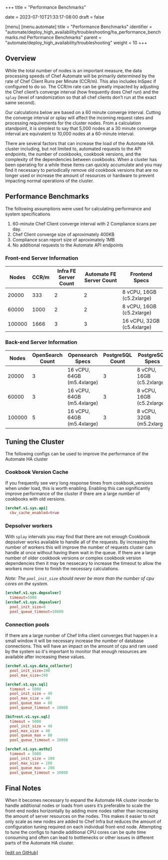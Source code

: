 +++
title = "Performance Benchmarks"

date = 2023-07-10T21:33:17-08:00
draft = false

[menu]
  [menu.automate]
    title = "Performance Benchmarks"
    identifier = "automate/deploy_high_availability/troubleshooting/ha_performance_benchmarks.md Performance Benchmarks"
    parent = "automate/deploy_high_availability/troubleshooting"
    weight = 10
+++

## Overview

While the total number of nodes is an important measure, the data processing speeds of Chef Automate will be primarily determined by the rate of Chef Client Runs per Minute (CCR/m).  This also includes InSpec if configured to do so.  The CCR/m rate can be greatly impacted by adjusting the Chef client’s converge interval (how frequently does Chef run) and the `splay` (level of randomization so that all chef clients don’t run at the exact same second). 

Our calculations below are based on a 60 minute converge interval. Cutting the converge interval or splay will affect the incoming request rates and processing requirements for the cluster nodes. From a calculation standpoint, it is simplest to say that 5,000 nodes at a 30 minute converge interval are equivalent to 10,000 nodes at a 60-minute interval. 

There are several factors that can increase the load of the Automate HA cluster including, but not limited to, automated requests to the API endpoints, the number of cookbooks, cookbook versions, and the complexity of the dependencies between cookbooks. When a cluster has been operating for a while these items can quickly accumulate and you may find it necessary to periodically remove old cookbook versions that are no longer used or increase the amount of resources or hardware to prevent impacting normal operations of the cluster.

## Performance Benchmarks

The following assumptions were used for calculating performance and system specifications

1. 60-minute Chef Client converge interval with 2 Compliance scans per day.
1. Chef Client converge size of aproximately 400KB
1. Compliance scan report size of aproximately 1MB
1. No additional requests to the Automate API endpoints
 
### Front-end Server Information

| Nodes  | CCR/m | Infra FE Server Count | Automate FE Server Count | Frontend Specs             |
|--------|-------|-----------------------|--------------------------|----------------------------|
| 20000  | 333   | 2                     | 2                        | 8 vCPU, 16GB (c5.2xlarge)  |  
| 60000  | 1000  | 2                     | 2                        | 8 vCPU, 16GB (c5.2xlarge)  |
| 100000 | 1666  | 3                     | 3                        | 16 vCPU, 32GB (c5.4xlarge) |

### Back-end Server Information

| Nodes  | OpenSearch Count | Opensearch Specs           | PostgreSQL Count | PostgreSQL Specs          |
|--------|------------------|----------------------------|------------------|---------------------------|
| 20000  | 3                | 16 vCPU, 64GB (m5.4xlarge) | 3                | 8 vCPU, 16GB (c5.2xlarge) | 
| 60000  | 3                | 16 vCPU, 64GB (m5.4xlarge) | 3                | 8 vCPU, 16GB (c5.2xlarge) |
| 100000 | 5                | 16 vCPU, 64GB (m5.4xlarge) | 3                | 8 vCPU, 32GB (m5.2xlarge) |

## Tuning the Cluster

The following configs can be used to improve the performance of the Automate HA cluster

### Cookbook Version Cache

If you frequently see very long response times from cookbook_versions when under load, this is worth enabling. Enabling this can significantly improve performance of the cluster if there are a large number of cookbooks with old versions.

```toml
[erchef.v1.sys.api] 
  cbv_cache_enabled=true 
```

### Depsolver workers

With `splay` intervals you may find that there are not enough Cookbook depsolver works available to handle all of the requests. By increasing the number of workers this will improve the number of requests cluster can handle at once without having them wait in the queue. If there are a large number of older cookbook versions or complex cookbook version dependencies then it may be nessecary to increase the timeout to allow the workers more time to finish the necessary calculations.

*Note: The `pool_init_size` should never be more than the number of cpu cores on the system.*

```toml
[erchef.v1.sys.depsolver] 
  timeout=5000 
[erchef.v1.sys.depsolver] 
  pool_init_size=8 
  pool_queue_timeout=10000 
```

### Connection pools

If there are a large number of Chef Infra client converges that happen in a small window it will be necessary increase the number of database connections. This will have an impact on the amount of cpu and ram used by the system so it's important to monitor that enough resources are available after increasing these values.

```toml
[erchef.v1.sys.data_collector] 
  pool_init_size=100 
  pool_max_size=100 

[erchef.v1.sys.sql] 
  timeout = 5000 
  pool_init_size = 40 
  pool_max_size = 40 
  pool_queue_max = 80 
  pool_queue_timeout = 10000 

[bifrost.v1.sys.sql] 
  timeout = 5000 
  pool_init_size = 40 
  pool_max_size = 40 
  pool_queue_max = 80 
  pool_queue_timeout = 10000 

[erchef.v1.sys.authz] 
  timeout = 5000 
  pool_init_size = 100 
  pool_max_size = 100 
  pool_queue_max = 200 
  pool_queue_timeout = 10000 
```

## Final Notes

When it becomes necessary to expand the Automate HA cluster inorder to handle additional nodes or loads from users it’s preferable to scale the front-end nodes horizontally by adding more nodes rather than increasing the amount of server resources on the nodes. This makes it easier to not only scale as new nodes are added to Chef Infra but reduces the amount of configuration tuning required on each individual front-end node. Attempting to tune the configs to handle additional CPU cores can be quite time consuming and often can lead to bottlenecks or other issues in different parts of the Automate HA cluster.

[\[edit on GitHub\]](https://github.com/chef/automate/blob/main/components/docs-chef-io/content/automate/ha_performance_benchmarks.md)
